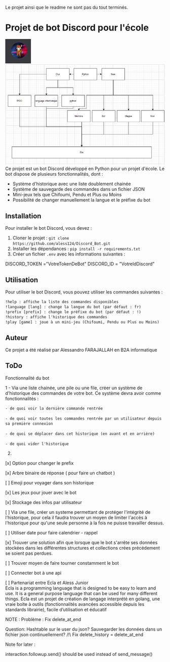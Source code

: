 Le projet ainsi que le readme ne sont pas du tout terminés.

# Projet de bot Discord pour l'école

![Bot Discord](/image/ppdiscord%20-%20Copie.PNG)
![Image Arbre](/image/Arbre.PNG)
Ce projet est un bot Discord développé en Python pour un projet d'école. Le bot dispose de plusieurs fonctionnalités, dont :

- Système d'historique avec une liste doublement chainée
- Système de sauvegarde des commandes dans un fichier JSON
- Mini-jeux tels que Chifoumi, Pendu et Plus ou Moins
- Possibilité de changer manuellement la langue et le préfixe du bot

## Installation

Pour installer le bot Discord, vous devez :

1. Cloner le projet : `git clone https://github.com/aless124/Discord_Bot.git`
2. Installer les dépendances : `pip install -r requirements.txt`
3. Créer un fichier `.env` avec les informations suivantes :

DISCORD_TOKEN ="VotreTokenDeBot"
DISCORD_ID = "VotreIdDiscord"

## Utilisation

Pour utiliser le bot Discord, vous pouvez utiliser les commandes suivantes :

    !help : affiche la liste des commandes disponibles
    !language [lang] : change la langue du bot (par défaut : fr)
    !prefix [prefix] : change le préfixe du bot (par défaut : !)
    !history : affiche l'historique des commandes
    !play [game] : joue à un mini-jeu (Chifoumi, Pendu ou Plus ou Moins)

## Auteur

Ce projet a été réalisé par Alessandro FARAJALLAH en B2A informatique


## ToDo

Fonctionnalité du bot 

1 - Via une liste chainée, une pile ou une file, créer un système de d'historique des commandes de votre bot. Ce système devra avoir comme fonctionnalités :

    - de quoi voir la dernière commande rentrée
    
    - de quoi voir toutes les commandes rentrée par un utilisateur depuis sa première connexion
    
    - de quoi se déplacer dans cet historique (en avant et en arrière)
    
    - de quoi vider l'historique

2.

[x] Option pour changer le prefix

[x] Arbre binaire de réponse ( pour faire un chatbot )

[ ] Emoji pour voyager dans son historique

[x] Les jeux pour jouer avec le bot

[x] Stockage des infos par utilisateur  

[ ] Via une file, créer un systeme permettant de protéger l'intégrité de l'historique, pour cela il faudra trouver un moyen de limiter l'accès à l'historique pour qu'une seule personne à la fois ne puisse travailler dessus.

[ ] Utiliser date pour faire calendrier - rappel 

[x]  Trouver une solution afin que lorsque que le bot s'arrête ses données stockées dans les différentes structures et collections crées précédement se soient pas perdues.

[ ] Trouver moyen de faire tourner constamment le bot

[ ] Connecter bot à une api

[ ] Partenariat entre Ecla et Aless Junior  
Ecla is a programming language that is designed to be easy to learn and use. It is a general purpose language that can be used for many different things.
Ecla est un projet de création de langage interprété en golang, une vraie boite à outils (fonctionnalités avancées accessible depuis les standards librairie), facile d’utilisation et éducatif

NOTE :
Problème :
Fix delete_at_end

Question:
Hashtable sur le user du json?
Sauvegarder les données dans un fichier json continuellement?
/!\ Fix delete_history = delete_at_end

Note for later :

interaction.followup.send() should be used instead of send_message()



